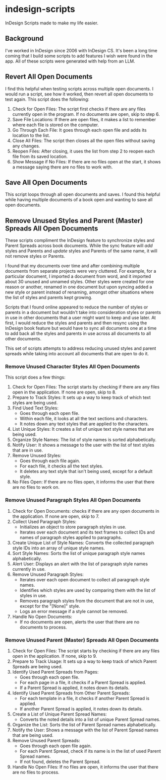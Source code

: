 # indesign-scripts
InDesign Scripts made to make my life easier.
## Background
I've worked in InDesign since 2006 with InDesign CS. It's been a long time coming that I build some scripts to add features I wish were found in the app. All of these scripts were generated with help from an LLM.
## Revert All Open Documents
I find this helpful when testing scripts across multiple open documents. I would run a script, see how it worked, then revert all open documents to test again.
This script does the following:
1. Check for Open Files: The script first checks if there are any files currently open in the program. If no documents are open, skip to step 6.
2. Save File Locations: If there are open files, it makes a list to remember where each file is stored on the computer.
3. Go Through Each File: It goes through each open file and adds its location to the list.
4. Close All Files: The script then closes all the open files without saving any changes.
5. Reopen Files: After closing, it uses the list from step 2 to reopen each file from its saved location.
6. Show Message if No Files: If there are no files open at the start, it shows a message saying there are no files to work with.
## Save All Open Documents
This script loops through all open documents and saves.
I found this helpful while having multiple documents of a book open and wanting to save all open documents.
## Remove Unused Styles and Parent (Master) Spreads All Open Documents
These scripts compliment the InDesign feature to synchronize styles and Parent Spreads across book documents. While the sync feature will _add_ styles and Parents and _update_ styles and Parents of the same name, it will not remove styles or Parents.

I found that my documents over time and after combining multiple documents from separate projects were very cluttered. For example, for a particular document, I imported a document from word, and it imported about 30 unused and unnamed styles. Other styles were created for one reason or another, renamed in one document but upon syncing added a new style or parent instead of renaming, amongst other situations where the list of styles and parents kept growing.

Scripts that I found online appeared to reduce the number of styles or parents in a document but wouldn't take into consideration styles or parents in use in other documents that a user might want to keep and use later. At first, I would reduce the styles and parents and then resync using the InDesign book feature but would have to sync all documents one at a time to add back all the styles and parents in use across all documents to all other documents.

This set of scripts attempts to address reducing unused styles and parent spreads while taking into account all documents that are open to do it.
### Remove Unused Character Styles All Open Documents
This script does a few things:
1. Check for Open Files: The script starts by checking if there are any files open in the application. If none are open, skip to 8.
2. Prepare to Track Styles: It sets up a way to keep track of which text styles are being used.
3. Find Used Text Styles:
   - Goes through each open file.
   - Within each file, it looks at all the text sections and characters.
   - It notes down any text styles that are applied to the characters.
4. List Unique Styles: It creates a list of unique text style names that are being used.
5. Organize Style Names: The list of style names is sorted alphabetically.
6. Notify User: It shows a message to the user with the list of text styles that are in use.
7. Remove Unused Styles:
   - Goes through each file again.
   - For each file, it checks all the text styles.
   - It deletes any text style that isn't being used, except for a default style.
8. No Files Open: If there are no files open, it informs the user that there are no files to work on.
### Remove Unused Paragraph Styles All Open Documents
1. Check for Open Documents: checks if there are any open documents in the application. If none are open, skip to 7.
2. Collect Used Paragraph Styles:
   - Initializes an object to store paragraph styles in use.
   - Iterates over each document and its text frames to collect IDs and names of paragraph styles applied to paragraphs.
3. Create Unique List of Style Names: Converts the collected paragraph style IDs into an array of unique style names.
4. Sort Style Names: Sorts the list of unique paragraph style names alphabetically.
5. Alert User: Displays an alert with the list of paragraph style names currently in use.
6. Remove Unused Paragraph Styles:
   - Iterates over each open document to collect all paragraph style names.
   - Identifies which styles are used by comparing them with the list of styles in use.
   - Removes paragraph styles from the document that are not in use, except for the "[None]" style.
   - Logs an error message if a style cannot be removed.
7. Handle No Open Documents:
   - If no documents are open, alerts the user that there are no documents to process.
### Remove Unused Parent (Master) Spreads All Open Documents
1. Check for Open Files: The script starts by checking if there are any files open in the application. If none, skip to 9.
2. Prepare to Track Usage: It sets up a way to keep track of which Parent Spreads are being used.
3. Identify Used Parent Spreads from Pages:
   - Goes through each open file.
   - For each page in a file, it checks if a Parent Spread is applied.
   - If a Parent Spread is applied, it notes down its details.
4. Identify Used Parent Spreads from Other Parent Spreads:
   - For each template in a file, it checks if another Parent Spread is applied.
   - If another Parent Spread is applied, it notes down its details.
5. Create a List of Unique Parent Spread Names:
   - Converts the noted details into a list of unique Parent Spread names.
6. Organize the List: Sorts the list of Parent Spread names alphabetically.
7. Notify the User: Shows a message with the list of Parent Spread names that are being used.
8. Remove Unused Parent Spreads:
   - Goes through each open file again.
   - For each Parent Spread, check if its name is in the list of used Parent Spread names.
   - If not found, deletes the Parent Spread.
9. Handle No Open Files: If no files are open, it informs the user that there are no files to process.

